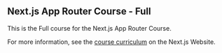 ## Next.js App Router Course - Full

This is the Full course for the Next.js App Router Course.

For more information, see the [course curriculum](https://nextjs.org/learn) on the Next.js Website.
